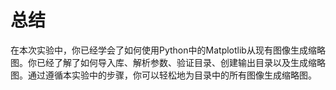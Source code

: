 # 总结

在本次实验中，你已经学会了如何使用Python中的Matplotlib从现有图像生成缩略图。你已经了解了如何导入库、解析参数、验证目录、创建输出目录以及生成缩略图。通过遵循本实验中的步骤，你可以轻松地为目录中的所有图像生成缩略图。
